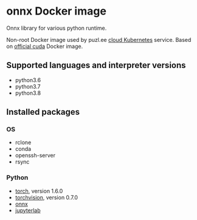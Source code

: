# onnx Docker image

Onnx library for various python runtime.

Non-root Docker image used by puzl.ee [cloud Kubernetes](https://puzl.ee) service. Based on [official cuda](https://hub.docker.com/r/nvidia/cuda) Docker image.
## Supported languages and interpreter versions
- python3.6
- python3.7
- python3.8

## Installed packages
### OS
- rclone
- conda
- openssh-server
- rsync

### Python
- [torch](https://pypi.org/project/torch/), version 1.6.0
- [torchvision](https://pypi.org/project/torchvision/), version 0.7.0
- [onnx](https://pypi.org/project/onnx/)
- [jupyterlab](https://pypi.org/project/jupyterlab/)
